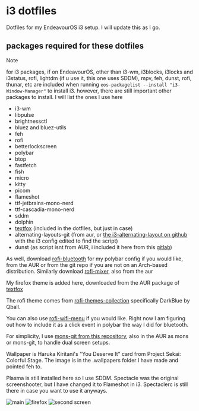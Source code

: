 # i3 dotfiles
Dotfiles for my EndeavourOS i3 setup. I will update this as I go.

## packages required for these dotfiles
> [!NOTE]
> for i3 packages, if on EndeavourOS, other than i3-wm, i3blocks, i3locks and i3status, rofi, lightdm (if u use it, this one uses SDDM), mpv, feh, dunst, rofi, thunar, etc are included when running ```eos-packagelist --install "i3-Window-Manager"``` to install i3. however, there are still important other packages to install. I will list the ones I use here

- i3-wm
- libpulse
- brightnessctl
- bluez and bluez-utils
- feh
- rofi
- betterlockscreen
- polybar
- btop
- fastfetch
- fish
- micro
- kitty
- picom
- flameshot
- ttf-jetbrains-mono-nerd
- ttf-cascadia-mono-nerd
- sddm
- dolphin
- [textfox](https://github.com/adriankarlen/textfox) (included in the dotfiles, but just in case)
- alternating-layouts-git (from aur, or [the i3-alternating-layout on github](https://github.com/olemartinorg/i3-alternating-layout?tab=readme-ov-file) with the i3 config edited to find the script)
- dunst (as script isnt from AUR, i included it here from this [gitlab](https://gitlab.com/Nmoleo/i3-volume-brightness-indicator))
  
As well, download [rofi-bluetooth](https://github.com/nickclyde/rofi-bluetooth/tree/master) for my polybar config if you would like, from the AUR or from the git repo if you are not on an Arch-based distribution. Similarly download [rofi-mixer](https://github.com/joshpetit/rofi-mixer), also from the aur

My firefox theme is added here, downloaded from the AUR package of [textfox](https://github.com/adriankarlen/textfox)

The rofi theme comes from [rofi-themes-collection](https://github.com/newmanls/rofi-themes-collection) specifically DarkBlue by Qball.

You can also use [rofi-wifi-menu](https://github.com/ericmurphyxyz/rofi-wifi-menu) if you would like. Right now I am figuring out how to include it as a click event in polybar the way I did for bluetooth.

For simplicity, I use [mons-git from this repository](https://github.com/Ventto/mons), also in the AUR as mons or mons-git, to handle dual screen setups.

Wallpaper is Haruka Kiritani's "You Deserve It" card from Project Sekai: Colorful Stage. The image is in the .wallpapers folder I have made and pointed feh to.

Plasma is still installed here so I use SDDM. Spectacle was the original screenshooter, but I have changed it to Flameshot in i3. Spectaclerc is still there in case you want to 
use it anyways.

![main](https://github.com/user-attachments/assets/77def8c2-13b9-411e-b709-3576ae2de946)
![firefox](https://github.com/user-attachments/assets/65bad86c-9cc9-4e57-993d-217b866fc202)
![second screen](https://github.com/user-attachments/assets/47aed7bf-a95c-4e26-85cc-8649d13a9fb3)
